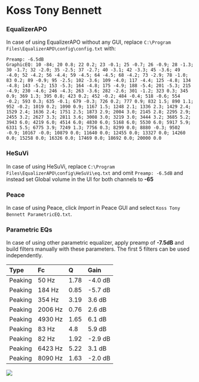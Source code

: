 # Koss Tony Bennett

### EqualizerAPO
In case of using EqualizerAPO without any GUI, replace `C:\Program Files\EqualizerAPO\config\config.txt`
with:
```
Preamp: -6.5dB
GraphicEQ: 10 -84; 20 0.8; 22 0.2; 23 -0.1; 25 -0.7; 26 -0.9; 28 -1.3; 30 -1.7; 32 -2.0; 35 -2.5; 37 -2.7; 40 -3.1; 42 -3.3; 45 -3.6; 49 -4.0; 52 -4.2; 56 -4.4; 59 -4.5; 64 -4.5; 68 -4.2; 73 -2.9; 78 -1.0; 83 0.2; 89 -0.9; 95 -2.5; 102 -3.6; 109 -4.0; 117 -4.4; 125 -4.8; 134 -4.8; 143 -5.2; 153 -5.3; 164 -4.8; 175 -4.9; 188 -5.4; 201 -5.3; 215 -4.9; 230 -4.6; 246 -4.3; 263 -3.6; 282 -2.6; 301 -1.2; 323 0.3; 345 0.9; 369 1.3; 395 0.8; 423 0.2; 452 -0.2; 484 -0.4; 518 -0.6; 554 -0.2; 593 0.3; 635 -0.1; 679 -0.3; 726 0.2; 777 0.9; 832 1.5; 890 1.1; 952 -0.2; 1019 0.2; 1090 0.9; 1167 1.5; 1248 2.1; 1336 2.3; 1429 2.4; 1529 2.4; 1636 2.4; 1751 2.5; 1873 2.9; 2004 3.0; 2145 2.8; 2295 2.9; 2455 3.2; 2627 3.3; 2811 3.6; 3008 3.0; 3219 3.0; 3444 3.2; 3685 5.2; 3943 6.0; 4219 6.0; 4514 6.0; 4830 6.0; 5168 6.0; 5530 6.0; 5917 5.9; 6331 5.5; 6775 3.9; 7249 1.3; 7756 0.3; 8299 0.0; 8880 -0.3; 9502 -0.9; 10167 -0.0; 10879 0.0; 11640 0.0; 12455 0.0; 13327 0.0; 14260 0.0; 15258 0.0; 16326 0.0; 17469 0.0; 18692 0.0; 20000 0.0
```

### HeSuVi
In case of using HeSuVi, replace `C:\Program Files\EqualizerAPO\config\HeSuVi\eq.txt` and omit `Preamp:
-6.5dB` and instead set Global volume in the UI for both channels to **-65**

### Peace
In case of using Peace, click *Import* in Peace GUI and select `Koss Tony Bennett ParametricEQ.txt`.

### Parametric EQs
In case of using other parametric equalizer, apply preamp of **-7.5dB** and build filters manually with
these parameters. The first 5 filters can be used independently.

| Type    | Fc      |    Q | Gain    |
|:--------|:--------|:-----|:--------|
| Peaking | 50 Hz   | 1.78 | -4.0 dB |
| Peaking | 184 Hz  | 0.85 | -5.7 dB |
| Peaking | 354 Hz  | 3.19 | 3.6 dB  |
| Peaking | 2006 Hz | 0.76 | 2.6 dB  |
| Peaking | 4930 Hz | 1.65 | 6.1 dB  |
| Peaking | 83 Hz   | 4.8  | 5.9 dB  |
| Peaking | 82 Hz   | 1.92 | -2.9 dB |
| Peaking | 6423 Hz | 5.22 | 3.1 dB  |
| Peaking | 8090 Hz | 1.63 | -2.0 dB |

![](https://raw.githubusercontent.com/jaakkopasanen/AutoEq/master/results/headphonecom/sbaf-serious/Koss%20Tony%20Bennett/Koss%20Tony%20Bennett.png)